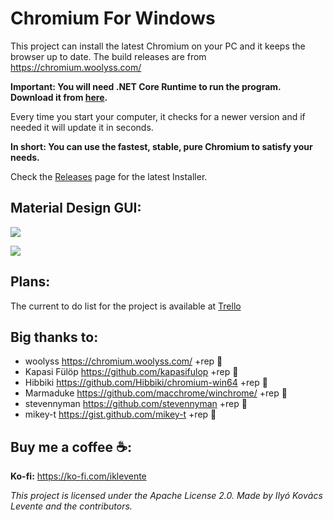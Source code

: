 # Chromium For Windows
This project can install the latest Chromium on your PC and it keeps the browser up to date. The build releases are from https://chromium.woolyss.com/

**Important: You will need .NET Core Runtime to run the program. Download it from [here](https://dotnet.microsoft.com/download).**

Every time you start your computer, it checks for a newer version and if needed it will update it in seconds.

**In short: You can use the fastest, stable, pure Chromium to satisfy your needs.**

Check the [Releases](https://github.com/iklevente/ChromiumForWindows/releases/latest) page for the latest Installer.


## Material Design GUI:
![](https://raw.githubusercontent.com/iklevente/ChromiumForWindows/master/Shared%20Resources/Videos/CFWSettingsUI.gif)

![](https://raw.githubusercontent.com/iklevente/ChromiumForWindows/master/Shared%20Resources/Videos/CFWUpdater.gif)


## Plans:
The current to do list for the project is available at [Trello](https://trello.com/b/oMVvIZFQ/chromiumforwindows)


## Big thanks to:
- woolyss https://chromium.woolyss.com/ +rep 🍺
- Kapasi Fülöp https://github.com/kapasifulop +rep 🍺
- Hibbiki https://github.com/Hibbiki/chromium-win64 +rep 🍺
- Marmaduke https://github.com/macchrome/winchrome/ +rep 🍺
- stevennyman https://github.com/stevennyman +rep 🍺
- mikey-t https://gist.github.com/mikey-t +rep 🍺


## Buy me a coffee ☕:
**Ko-fi:** https://ko-fi.com/iklevente

*This project is licensed under the Apache License 2.0. Made by Ilyó Kovács Levente and the contributors.*
